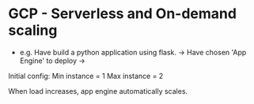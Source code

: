 # GCP - Serverless and On-demand scaling

- e.g. Have build a python application using flask. -> Have chosen 'App Engine' to deploy -> 

Initial config:
Min instance = 1
Max instance = 2

When load increases, app engine automatically scales.


